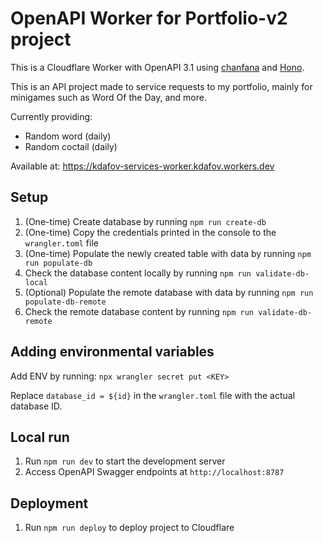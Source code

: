 # OpenAPI Worker for Portfolio-v2 project

This is a Cloudflare Worker with OpenAPI 3.1 using [chanfana](https://github.com/cloudflare/chanfana) and [Hono](https://github.com/honojs/hono).

This is an API project made to service requests to my portfolio, mainly for minigames such as Word Of the Day, and more.

Currently providing:
- Random word (daily)
- Random coctail (daily)

Available at: https://kdafov-services-worker.kdafov.workers.dev

## Setup
1. (One-time) Create database by running ```npm run create-db```
2. (One-time) Copy the credentials printed in the console to the `wrangler.toml` file
3. (One-time) Populate the newly created table with data by running ```npm run populate-db```
4. Check the database content locally by running ```npm run validate-db-local```
5. (Optional) Populate the remote database with data by running ```npm run populate-db-remote```
6. Check the remote database content by running ```npm run validate-db-remote```

## Adding environmental variables
Add ENV by running: `npx wrangler secret put <KEY>`

Replace ```database_id = ${id}``` in the `wrangler.toml` file with the actual database ID.

## Local run
1. Run ```npm run dev``` to start the development server
2. Access OpenAPI Swagger endpoints at `http://localhost:8787`

## Deployment
1. Run ```npm run deploy``` to deploy project to Cloudflare